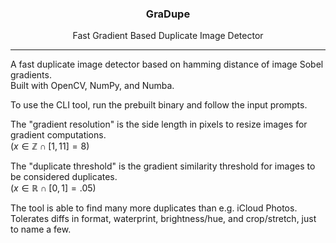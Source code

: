 <h3 align="center">GraDupe</h3>
<p align="center">Fast Gradient Based Duplicate Image Detector</p>

---

A fast duplicate image detector based on hamming distance of image Sobel gradients.  
Built with OpenCV, NumPy, and Numba.

To use the CLI tool, run the prebuilt binary and follow the input prompts.

The "gradient resolution" is the side length in pixels to resize images for gradient computations.  
($x \in \mathbb{Z} \cap [1, 11] = 8$)

The "duplicate threshold" is the gradient similarity threshold for images to be considered
duplicates.  
($x \in \mathbb{R} \cap [0, 1] = .05$)

The tool is able to find many more duplicates than e.g. iCloud Photos.  
Tolerates diffs in format, waterprint, brightness/hue, and crop/stretch, just to name a few.
